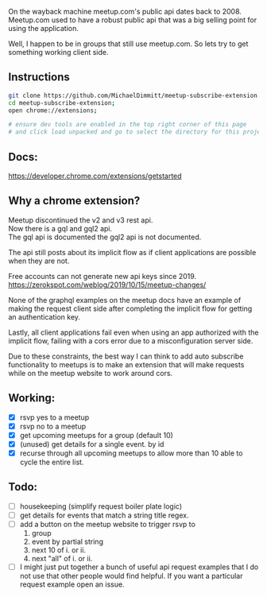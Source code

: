 On the wayback machine meetup.com's public api dates back to 2008.   
Meetup.com used to have a robust public api that was a big selling point for using the application.  

Well, I happen to be in groups that still use meetup.com. So lets try to get something working client side.

## Instructions
```bash 
git clone https://github.com/MichaelDimmitt/meetup-subscribe-extension.git;
cd meetup-subscribe-extension;
open chrome://extensions;

# ensure dev tools are enabled in the top right corner of this page  
# and click load unpacked and go to select the directory for this project
```

## Docs:
https://developer.chrome.com/extensions/getstarted

## Why a chrome extension?
Meetup discontinued the v2 and v3 rest api.  
Now there is a gql and gql2 api.  
The gql api is documented the gql2 api is not documented.

The api still posts about its implicit flow as if client applications are possible when they are not.

Free accounts can not generate new api keys since 2019.  
https://zerokspot.com/weblog/2019/10/15/meetup-changes/

None of the graphql examples on the meetup docs have an example of making the request client side after completing the implicit flow for getting an authentication key.

Lastly, all client applications fail even when using an app authorized with the implicit flow, failing with a cors error due to a misconfiguration server side.  

<!--
After more investigation on this project I think the cors error might be a bad server message. I wonder if that cors error is happening because it is using an old oauth consumer as I do not have a pro account but do have old oauth consumer keys. If your graphql request is a little off you will often get a cors error instead of a legit error around your graphql syntax.
-->

Due to these constraints, the best way I can think to add auto subscribe functionality to meetups is to make an extension that will make requests while on the meetup website to work around cors.

## Working:
- [x] rsvp yes to a meetup
- [x] rsvp no to a meetup
- [x] get upcoming meetups for a group (default 10)
- [x] (unused) get details for a single event. by id
- [x] recurse through all upcoming meetups to allow more than 10 able to cycle the entire list.
## Todo:
- [ ] housekeeping (simplify request boiler plate logic)
- [ ] get details for events that match a string title regex.
- [ ] add a button on the meetup website to trigger rsvp to
    1. group
    2. event by partial string
    3. next 10 of i. or ii.
    4. next "all" of i. or ii.
- [ ] I might just put together a bunch of useful api request examples that I do not use that other people would find helpful. If you want a particular request example open an issue.
